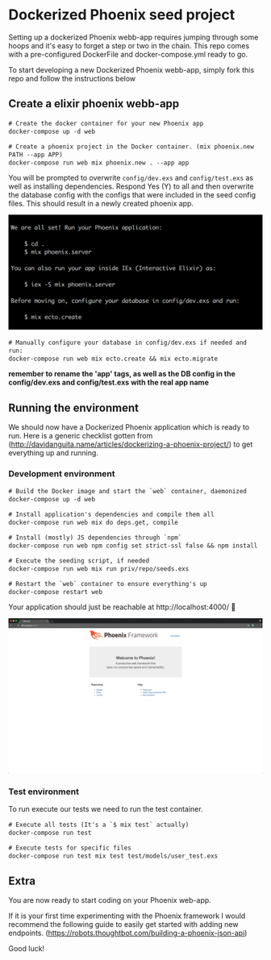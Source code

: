 # Dockerized Phoenix seed project

Setting up a dockerized Phoenix webb-app requires jumping through some hoops and it's easy to forget a step or two in the chain. This repo comes with a pre-configured DockerFile and docker-compose.yml ready to go.

To start developing a new Dockerized Phoenix webb-app, simply fork this repo and follow the instructions below

## Create a elixir phoenix webb-app

```
# Create the docker container for your new Phoenix app
docker-compose up -d web
```

```
# Create a phoenix project in the Docker container. (mix phoenix.new PATH --app APP)
docker-compose run web mix phoenix.new . --app app
```

You will be prompted to overwrite ```config/dev.exs``` and ```config/test.exs``` as well as installing dependencies.
Respond Yes (Y) to all and then overwrite the database config with the configs that were included in the seed config files.
This should result in a newly created phoenix app.

<img src="doc/successfully-created-phoenix-app.png" width="720">

```
# Manually configure your database in config/dev.exs if needed and run:
docker-compose run web mix ecto.create && mix ecto.migrate
```

**remember to rename the 'app' tags, as well as the DB config in the config/dev.exs and config/test.exs with the real app name**

## Running the environment
We should now have a Dockerized Phoenix application which is ready to run.
Here is a generic checklist gotten from (http://davidanguita.name/articles/dockerizing-a-phoenix-project/) to get everything up and running.

### Development environment

```
# Build the Docker image and start the `web` container, daemonized
docker-compose up -d web
```

```
# Install application's dependencies and compile them all
docker-compose run web mix do deps.get, compile
```

```
# Install (mostly) JS dependencies through `npm`
docker-compose run web npm config set strict-ssl false && npm install
```

```
# Execute the seeding script, if needed
docker-compose run web mix run priv/repo/seeds.exs
```

```
# Restart the `web` container to ensure everything's up
docker-compose restart web
```

Your application should just be reachable at http://localhost:4000/ 🎉

![](doc/hello-app.png "Hello app!")

### Test environment

To run execute our tests we need to run the test container.

```
# Execute all tests (It's a `$ mix test` actually)
docker-compose run test
```

```
# Execute tests for specific files
docker-compose run test mix test test/models/user_test.exs
```

## Extra

You are now ready to start coding on your Phoenix web-app.

If it is your first time experimenting with the Phoenix framework I would recommend the following guide to easily get started with adding new endpoints. (https://robots.thoughtbot.com/building-a-phoenix-json-api)

Good luck!
